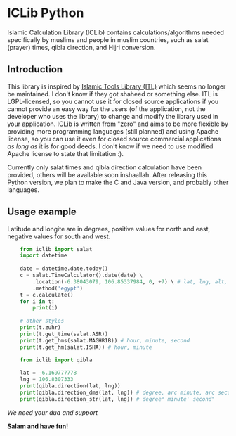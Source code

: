 # ICLib Python
Islamic Calculation Library (ICLib) contains calculations/algorithms needed specifically by muslims and people in muslim countries, such as salat (prayer) times, qibla direction, and Hijri conversion.

## Introduction

This library is inspired by [Islamic Tools Library (ITL)](http://projects.arabeyes.org/project.php?proj=ITL) which seems no longer be maintained. I don't know if they got shaheed or something else. ITL is LGPL-licensed, so you cannot use it for closed source applications if you cannot provide an easy way for the users (of the application, not the developer who uses the library) to change and modify the library used in your application. ICLib is written from "zero" and aims to be more flexible by providing more programming languages (still planned) and using Apache license, so you can use it even for closed source commercial applications _as long as_ it is for good deeds. I don't know if we need to use modified Apache license to state that limitation :).

Currently only salat times and qibla direction calculation have been provided, others will be available soon inshaallah. After releasing this Python version, we plan to make the C and Java version, and probably other languages.

## Usage example

Latitude and longite are in degrees, positive values for north and east, negative values for south and west.

```python
	from iclib import salat
	import datetime
	
	date = datetime.date.today()
	c = salat.TimeCalculator().date(date) \
		.location(-6.38043079, 106.85337984, 0, +7) \ # lat, lng, alt, timezone
		.method('egypt')
	t = c.calculate()
	for i in t:
		print(i)
	
	# other styles
	print(t.zuhr)
	print(t.get_time(salat.ASR))
	print(t.get_hms(salat.MAGHRIB)) # hour, minute, second
	print(t.get_hm(salat.ISHA)) # hour, minute
```

```python
	from iclib import qibla
	
	lat = -6.169777778
	lng = 106.8307333
	print(qibla.direction(lat, lng))
	print(qibla.direction_dms(lat, lng)) # degree, arc minute, arc second
	print(qibla.direction_str(lat, lng)) # degree° minute' second"
```

_We need your dua and support_

**Salam and have fun!**
